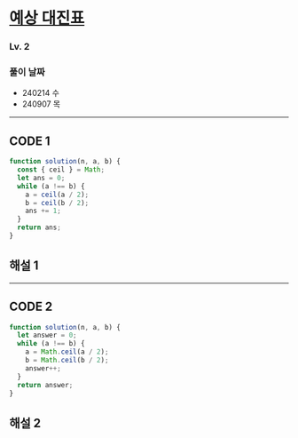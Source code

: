 # [예상 대진표](https://school.programmers.co.kr/learn/courses/30/lessons/12985)

### Lv. 2

### 풀이 날짜

- 240214 수
- 240907 목

---

## CODE 1

```javascript
function solution(n, a, b) {
  const { ceil } = Math;
  let ans = 0;
  while (a !== b) {
    a = ceil(a / 2);
    b = ceil(b / 2);
    ans += 1;
  }
  return ans;
}
```

## 해설 1

---

## CODE 2

```javascript
function solution(n, a, b) {
  let answer = 0;
  while (a !== b) {
    a = Math.ceil(a / 2);
    b = Math.ceil(b / 2);
    answer++;
  }
  return answer;
}
```

## 해설 2
